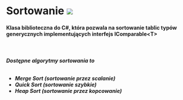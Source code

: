 <h1>Sortowanie 
  <a href="https://www.nuget.org/packages/Sortowanie-Io">
    <img src="https://img.shields.io/nuget/v/Sortowanie-Io.svg?logo=appveyor&style=for-the-badge"/>
  </a>
</h1>

<h4>Klasa biblioteczna do C#, która pozwala na sortowanie tablic typów generycznych implementujących interfejs IComparable&#60T&gt;</h4>

</br>

<h5>Dostępne algorytmy sortowania to
<br><br>
<ul>
<li>Merge Sort (sortowanie przez scalanie)</li>
<li>Quick Sort (sortowanie szybkie)</li>
<li>Heap Sort (sortowanie przez kopcowanie)</li>
</ul></h5>
